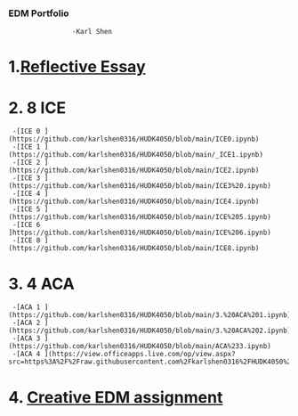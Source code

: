 ### EDM Portfolio
                    -Karl Shen
# 1.[Reflective Essay](https://view.officeapps.live.com/op/view.aspx?src=https%3A%2F%2Fraw.githubusercontent.com%2Fkarlshen0316%2FHUDK4050%2Fmain%2FReflective%2520essay.docx&wdOrigin=BROWSELINK)
# 2. 8 ICE
     -[ICE 0 ](https://github.com/karlshen0316/HUDK4050/blob/main/ICE0.ipynb)
     -[ICE 1 ](https://github.com/karlshen0316/HUDK4050/blob/main/_ICE1.ipynb)
     -[ICE 2 ](https://github.com/karlshen0316/HUDK4050/blob/main/ICE2.ipynb)
     -[ICE 3 ](https://github.com/karlshen0316/HUDK4050/blob/main/ICE3%20.ipynb)
     -[ICE 4 ](https://github.com/karlshen0316/HUDK4050/blob/main/ICE4.ipynb)
     -[ICE 5 ](https://github.com/karlshen0316/HUDK4050/blob/main/ICE%205.ipynb)
     -[ICE 6 ]https://github.com/karlshen0316/HUDK4050/blob/main/ICE%206.ipynb)
     -[ICE 8 ](https://github.com/karlshen0316/HUDK4050/blob/main/ICE8.ipynb)
# 3. 4 ACA
     -[ACA 1 ](https://github.com/karlshen0316/HUDK4050/blob/main/3.%20ACA%201.ipynb)
     -[ACA 2 ](https://github.com/karlshen0316/HUDK4050/blob/main/3.%20ACA%202.ipynb)
     -[ACA 3 ](https://github.com/karlshen0316/HUDK4050/blob/main/ACA%233.ipynb)
     -[ACA 4 ](https://view.officeapps.live.com/op/view.aspx?src=https%3A%2F%2Fraw.githubusercontent.com%2Fkarlshen0316%2FHUDK4050%2Fmain%2FACA%2520%25234.docx&wdOrigin=BROWSELINK)
# 4. [Creative EDM assignment](https://view.officeapps.live.com/op/view.aspx?src=https%3A%2F%2Fraw.githubusercontent.com%2Fkarlshen0316%2FHUDK4050%2Fmain%2FEDM%2520Creative.docx&wdOrigin=BROWSELINK)
